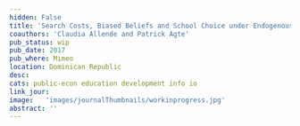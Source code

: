 ```yaml
---
hidden: False
title: 'Search Costs, Biased Beliefs and School Choice under Endogenously Limited Information'
coauthors: 'Claudia Allende and Patrick Agte'
pub_status: wip
pub_date: 2017
pub_where: Mimeo
location: Dominican Republic
desc:
cats: public-econ education development info io
link_jour:
image:   'images/journalThumbnails/workinprogress.jpg'
abstract: ''
---
```

